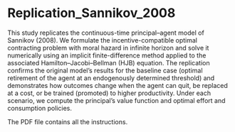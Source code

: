 # Replication_Sannikov_2008

This study replicates the continuous-time principal–agent model of Sannikov (2008). We formulate the incentive-compatible optimal contracting problem with moral hazard in infinite horizon and solve it numerically using an implicit finite-difference method applied to the associated Hamilton–Jacobi–Bellman (HJB) equation. The replication confirms the original model’s results for the baseline case (optimal retirement of the agent at an endogenously determined threshold) and demonstrates how outcomes change when the agent can quit, be replaced at a cost, or be trained (promoted) to higher productivity. Under each scenario, we compute the principal’s value function and optimal effort and consumption policies.

The PDF file contains all the instructions.

